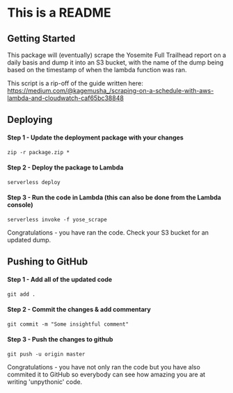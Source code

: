 
# This is a README

## Getting Started

This package will (eventually) scrape the Yosemite Full Trailhead report on a daily basis and dump it into an S3 bucket, with the name of the dump being based on the timestamp of when the lambda function was ran.

This script is a rip-off of the guide written here: https://medium.com/@kagemusha_/scraping-on-a-schedule-with-aws-lambda-and-cloudwatch-caf65bc38848

## Deploying


#### Step 1 - Update the deployment package with your changes

```
zip -r package.zip *
```

#### Step 2 - Deploy the package to Lambda

```
serverless deploy
```


#### Step 3 - Run the code in Lambda (this can also be done from the Lambda console)

```
serverless invoke -f yose_scrape
```


Congratulations - you have ran the code. Check your S3 bucket for an updated dump.


## Pushing to GitHub


#### Step 1 - Add all of the updated code

```
git add .
```

#### Step 2 - Commit the changes & add commentary

```
git commit -m "Some insightful comment"
```


#### Step 3 - Push the changes to github

```
git push -u origin master
```


Congratulations - you have not only ran the code but you have also commited it to GitHub so everybody can see how amazing you are at writing 'unpythonic' code.
